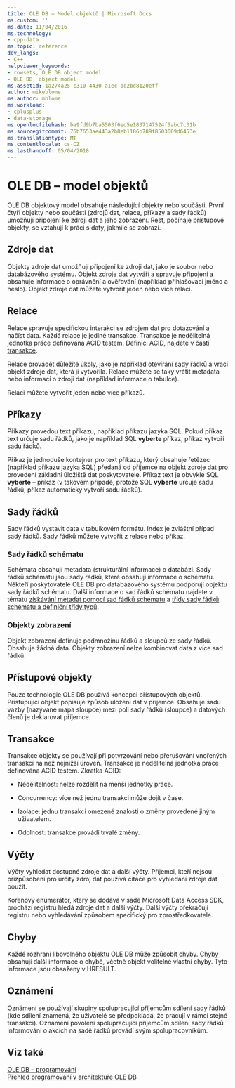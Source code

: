 ```yaml
---
title: OLE DB – Model objektů | Microsoft Docs
ms.custom: ''
ms.date: 11/04/2016
ms.technology:
- cpp-data
ms.topic: reference
dev_langs:
- C++
helpviewer_keywords:
- rowsets, OLE DB object model
- OLE DB, object model
ms.assetid: 1a274a25-c310-4430-a1ec-bd2bd8120eff
author: mikeblome
ms.author: mblome
ms.workload:
- cplusplus
- data-storage
ms.openlocfilehash: ba9fd9b7ba5503f6ed5e1837147524f5abc7c31b
ms.sourcegitcommit: 76b7653ae443a2b8eb1186b789f8503609d6453e
ms.translationtype: MT
ms.contentlocale: cs-CZ
ms.lasthandoff: 05/04/2018
---
```

# <a name="ole-db-object-model"></a>OLE DB – model objektů
OLE DB objektový model obsahuje následující objekty nebo součásti. První čtyři objekty nebo součásti (zdrojů dat, relace, příkazy a sady řádků) umožňují připojení ke zdroji dat a jeho zobrazení. Rest, počínaje přístupové objekty, se vztahují k práci s daty, jakmile se zobrazí.  
  
## <a name="data-sources"></a>Zdroje dat  
 Objekty zdroje dat umožňují připojení ke zdroji dat, jako je soubor nebo databázového systému. Objekt zdroje dat vytváří a spravuje připojení a obsahuje informace o oprávnění a ověřování (například přihlašovací jméno a heslo). Objekt zdroje dat můžete vytvořit jeden nebo více relací.  
  
## <a name="sessions"></a>Relace  
 Relace spravuje specifickou interakci se zdrojem dat pro dotazování a načíst data. Každá relace je jediné transakce. Transakce je nedělitelná jednotka práce definována ACID testem. Definici ACID, najdete v části [transakce](#vcconoledbcomponents_transactions).  
  
 Relace provádět důležité úkoly, jako je například otevírání sady řádků a vrací objekt zdroje dat, která ji vytvořila. Relace můžete se taky vrátit metadata nebo informací o zdroji dat (například informace o tabulce).  
  
 Relaci můžete vytvořit jeden nebo více příkazů.  
  
## <a name="commands"></a>Příkazy  
 Příkazy provedou text příkazu, například příkazu jazyka SQL. Pokud příkaz text určuje sadu řádků, jako je například SQL **vyberte** příkaz, příkaz vytvoří sadu řádků.  
  
 Příkaz je jednoduše kontejner pro text příkazu, který obsahuje řetězec (například příkazu jazyka SQL) předaná od příjemce na objekt zdroje dat pro provedení základní úložiště dat poskytovatele. Příkaz text je obvykle SQL **vyberte** – příkaz (v takovém případě, protože SQL **vyberte** určuje sadu řádků, příkaz automaticky vytvoří sadu řádků).  
  
## <a name="rowsets"></a>Sady řádků  
 Sady řádků vystavit data v tabulkovém formátu. Index je zvláštní případ sady řádků. Sady řádků můžete vytvořit z relace nebo příkaz.  
  
### <a name="schema-rowsets"></a>Sady řádků schématu  
 Schémata obsahují metadata (strukturální informace) o databázi. Sady řádků schématu jsou sady řádků, které obsahují informace o schématu. Někteří poskytovatelé OLE DB pro databázového systému podporují objektu sady řádků schématu. Další informace o sad řádků schématu najdete v tématu [získávání metadat pomocí sad řádků schématu](../../data/oledb/obtaining-metadata-with-schema-rowsets.md) a [třídy sady řádků schématu a definiční třídy typů](../../data/oledb/schema-rowset-classes-and-typedef-classes.md).  
  
### <a name="view-objects"></a>Objekty zobrazení  
 Objekt zobrazení definuje podmnožinu řádků a sloupců ze sady řádků. Obsahuje žádná data. Objekty zobrazení nelze kombinovat data z více sad řádků.  
  
## <a name="accessors"></a>Přístupové objekty  
 Pouze technologie OLE DB používá koncepci přístupových objektů. Přistupující objekt popisuje způsob uložení dat v příjemce. Obsahuje sadu vazby (nazývané mapa sloupce) mezi poli sady řádků (sloupce) a datových členů je deklarovat příjemce.  
  
##  <a name="vcconoledbcomponents_transactions"></a> Transakce  
 Transakce objekty se používají při potvrzování nebo přerušování vnořených transakcí na než nejnižší úroveň. Transakce je nedělitelná jednotka práce definována ACID testem. Zkratka ACID:  
  
-   Nedělitelnost: nelze rozdělit na menší jednotky práce.  
  
-   Concurrency: více než jednu transakci může dojít v čase.  
  
-   Izolace: jednu transakci omezené znalosti o změny provedené jiným uživatelem.  
  
-   Odolnost: transakce provádí trvalé změny.  
  
## <a name="enumerators"></a>Výčty  
 Výčty vyhledat dostupné zdroje dat a další výčty. Příjemci, kteří nejsou přizpůsobení pro určitý zdroj dat používá čítače pro vyhledání zdroje dat použít.  
  
 Kořenový enumerátor, který se dodává v sadě Microsoft Data Access SDK, prochází registru hledá zdroje dat a další výčty. Další výčty překračují registru nebo vyhledávání způsobem specifický pro zprostředkovatele.  
  
## <a name="errors"></a>Chyby  
 Každé rozhraní libovolného objektu OLE DB může způsobit chyby. Chyby obsahují další informace o chybě, včetně objekt volitelné vlastní chyby. Tyto informace jsou obsaženy v HRESULT.  
  
## <a name="notifications"></a>Oznámení  
 Oznámení se používají skupiny spolupracující příjemcům sdílení sady řádků (kde sdílení znamená, že uživatelé se předpokládá, že pracují v rámci stejné transakci). Oznámení povolení spolupracující příjemcům sdílení sady řádků informováni o akcích na sadě řádků provádí svým spolupracovníkům.  
  
## <a name="see-also"></a>Viz také  
 [OLE DB – programování](../../data/oledb/ole-db-programming.md)   
 [Přehled programování v architektuře OLE DB](../../data/oledb/ole-db-programming-overview.md)